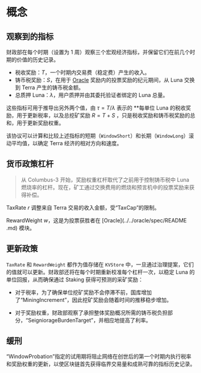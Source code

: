 <!--
国库： 1
-->

# 概念

## 观察到的指标

财政部在每个时期（设置为 1 周）观察三个宏观经济指标，并保留它们在前几个时期的价值的历史记录。

* 税收奖励：$T$，一个时期内交易费（稳定费）产生的收入。
* 铸币税奖励：$S$，在用于 [Oracle](../../oracle/spec/README.md) 奖励内的投票奖励的纪元期间，从 Luna 交换到 Terra 产生的铸币税金额。
* 总质押 Luna：$\lambda$，用户质押并由其委托验证者绑定的 Luna 总量。

这些指标可用于推导出另外两个值，由 $\tau = T / \lambda$ 表示的 **每单位 Luna 的税收奖励，用于更新税率，以及总挖矿奖励 $R = T + S$ ，只是税收奖励和铸币税奖励的总和，用于更新奖励权重。

该协议可以计算和比较上述指标的短期（`WindowShort`）和长期（`WindowLong`）滚动平均值，以确定 Terra 经济的相对方向和速度。

## 货币政策杠杆

> 从 Columbus-3 开始，奖励权重杠杆取代了之前用于控制铸币税中 Luna 燃烧率的杠杆。现在，矿工通过交换费用的燃烧和预言机中的投票奖励来获得补偿。
>
TaxRate $r$ 调整来自 Terra 交易的收入金额，受“TaxCap”的限制。

RewardWeight $w$，这是为投票获胜者在 [Oracle](../../oracle/spec/README .md) 模块。

## 更新政策

`TaxRate` 和 `RewardWeight` 都作为值存储在 `KVStore` 中，一旦通过治理提案，它们的值就可以更新。财政部还将在每个时期重新校准每个杠杆一次，以稳定 Luna 的单位回报，从而确保通过 Staking 获得可预测的采矿奖励：

* 对于税率，为了确保单位挖矿奖励不会停滞不前，国库增加了“MiningIncrement”，因此挖矿奖励会随着时间的推移稳步增加。

* 对于奖励权重，财政部观察了承担整体奖励概况所需的铸币税负担部分，“SeigniorageBurdenTarget”，并相应地提高了利率。

## 缓刑

“WindowProbation”指定的试用期将阻止网络在创世后的第一个时期内执行税率和奖励权重的更新，以使区块链首先获得临界交易量和成熟可靠的指标历史记录。 